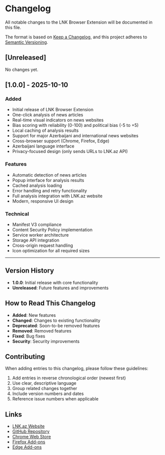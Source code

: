 # Changelog

All notable changes to the LNK Browser Extension will be documented in this file.

The format is based on [Keep a Changelog](https://keepachangelog.com/en/1.0.0/),
and this project adheres to [Semantic Versioning](https://semver.org/spec/v2.0.0.html).

## [Unreleased]

No changes yet.

## [1.0.0] - 2025-10-10

### Added
- Initial release of LNK Browser Extension
- One-click analysis of news articles
- Real-time visual indicators on news websites
- Bias scoring with reliability (0-100) and political bias (-5 to +5)
- Local caching of analysis results
- Support for major Azerbaijani and international news websites
- Cross-browser support (Chrome, Firefox, Edge)
- Azerbaijani language interface
- Privacy-focused design (only sends URLs to LNK.az API)

### Features
- Automatic detection of news articles
- Popup interface for analysis results
- Cached analysis loading
- Error handling and retry functionality
- Full analysis integration with LNK.az website
- Modern, responsive UI design

### Technical
- Manifest V3 compliance
- Content Security Policy implementation
- Service worker architecture
- Storage API integration
- Cross-origin request handling
- Icon optimization for all required sizes

---

## Version History

- **1.0.0**: Initial release with core functionality
- **Unreleased**: Future features and improvements

## How to Read This Changelog

- **Added**: New features
- **Changed**: Changes to existing functionality
- **Deprecated**: Soon-to-be removed features
- **Removed**: Removed features
- **Fixed**: Bug fixes
- **Security**: Security improvements

## Contributing

When adding entries to this changelog, please follow these guidelines:

1. Add entries in reverse chronological order (newest first)
2. Use clear, descriptive language
3. Group related changes together
4. Include version numbers and dates
5. Reference issue numbers when applicable

## Links

- [LNK.az Website](https://lnk.az)
- [GitHub Repository](https://github.com/cavidaga/lnk-browser-extension)
- [Chrome Web Store](https://chromewebstore.google.com/detail/lnk-media-bias-analyzer/lclhkkckmddipgmiaiahijeaealoikjm)
- [Firefox Add-ons](https://addons.mozilla.org/en-US/firefox/addon/lnk-media-bias-analyzer/)
- [Edge Add-ons](https://microsoftedge.microsoft.com/addons/detail/lnk-media-bias-analyzer/fkplnhodhplcookmgcnhehmfgaeffffd)
